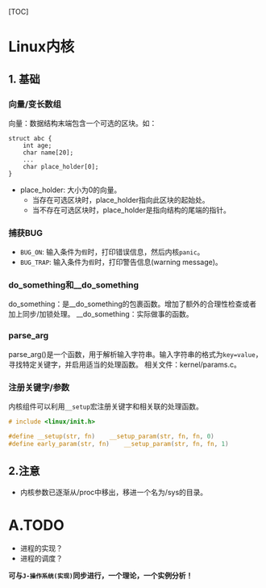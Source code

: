 
[TOC]

# Linux内核

## 1. 基础
### 向量/变长数组
向量：数据结构末端包含一个可选的区块。如：
```
struct abc {
    int age;
    char name[20];
    ...
    char place_holder[0];
}
```
* place_holder: 大小为0的向量。
    * 当存在可选区块时，place_holder指向此区块的起始处。
    * 当不存在可选区块时，place_holder是指向结构的尾端的指针。
    
### 捕获BUG
* `BUG_ON`: 输入条件为`假`时，打印错误信息，然后内核`panic`。
* `BUG_TRAP`: 输入条件为`假`时，打印警告信息(warning message)。

### do_something和__do_something
do_something：是__do_something的包裹函数。增加了额外的合理性检查或者加上同步/加锁处理。
__do_something：实际做事的函数。

### parse_arg
parse_arg()是一个函数，用于解析输入字符串。输入字符串的格式为`key=value`，寻找特定关键字，并启用适当的处理函数。
相关文件：kernel/params.c。

### 注册关键字/参数
内核组件可以利用`__setup`宏注册关键字和相关联的处理函数。
```c
# include <linux/init.h>

#define __setup(str, fn)    __setup_param(str, fn, fn, 0)
#define early_param(str, fn)    __setup_param(str, fn, fn, 1)
```

## 2.注意
* 内核参数已逐渐从/proc中移出，移进一个名为/sys的目录。


# A.TODO
* 进程的实现？
* 进程的调度？

**可与`J-操作系统(实现)`同步进行，一个理论，一个实例分析！**
